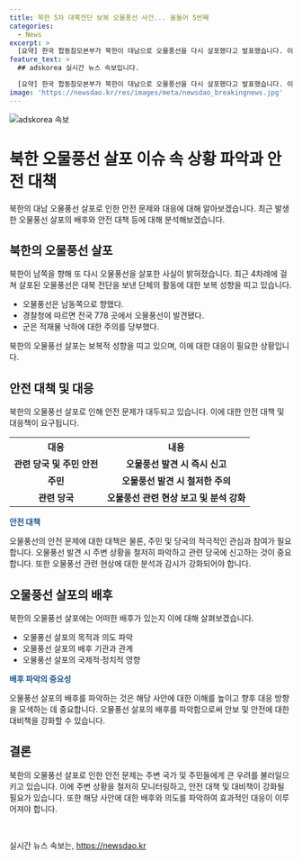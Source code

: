 ```yaml
---
title: 북한 5차 대북전단 보복 오물풍선 사건... 올들어 5번째
categories:
  - News
excerpt: >
  [요약] 한국 합동참모본부가 북한이 대남으로 오물풍선을 다시 살포했다고 발표했습니다. 이는 탈북민단체의 대북전단에 대한 보복성으로 여겨지며, 지난달부터 총 4차례에 걸쳐 살포된 오물풍선은 1천600개 이상으로 추정됩니다. 이러한 오물풍선에는 기생충이 확인되었지만, 감염병 우려는 없는 것으로 보입니다. 이에 군은 안전을 위해 주의를 당부하고, 이에 대한 북한의 대북전단 살포는 군부대의 대북 확성기 방송에 대한 보복으로 여겨집니다.
feature_text: >
  ## adskorea 실시간 뉴스 속보입니다.

  [요약] 한국 합동참모본부가 북한이 대남으로 오물풍선을 다시 살포했다고 발표했습니다. 이는 탈북민단체의 대북전단에 대한 보복성으로 여겨지며, 지난달부터 총 4차례에 걸쳐 살포된 오물풍선은 1천600개 이상으로 추정됩니다. 이러한 오물풍선에는 기생충이 확인되었지만, 감염병 우려는 없는 것으로 보입니다. 이에 군은 안전을 위해 주의를 당부하고, 이에 대한 북한의 대북전단 살포는 군부대의 대북 확성기 방송에 대한 보복으로 여겨집니다.
image: 'https://newsdao.kr/res/images/meta/newsdao_breakingnews.jpg'
---
```


<p><img src="https://newsdao.kr/res/images/meta/newsdao_breakingnews.jpg" alt="adskorea 속보" /></p>

<h1>북한 오물풍선 살포 이슈 속 상황 파악과 안전 대책</h1>

<p data-ke-size="size16">북한의 대남 오물풍선 살포로 인한 안전 문제와 대응에 대해 알아보겠습니다. 최근 발생한 오물풍선 살포의 배후와 안전 대책 등에 대해 분석해보겠습니다.</p>

<h2 data-ke-size="size26">북한의 오물풍선 살포</h2>

<p data-ke-size="size16">북한이 남쪽을 향해 또 다시 오물풍선을 살포한 사실이 밝혀졌습니다. 최근 4차례에 걸쳐 살포된 오물풍선은 대북 전단을 보낸 단체의 활동에 대한 보복 성향을 띠고 있습니다.</p>

<ul>
  <li>오물풍선은 남동쪽으로 향했다.</li>
  <li>경찰청에 따르면 전국 778 곳에서 오물풍선이 발견됐다.</li>
  <li>군은 적재물 낙하에 대한 주의를 당부했다.</li>
</ul>

<p data-ke-size="size16">북한의 오물풍선 살포는 보복적 성향을 띠고 있으며, 이에 대한 대응이 필요한 상황입니다.</p>

<h2 data-ke-size="size26">안전 대책 및 대응</h2>

<p data-ke-size="size16">북한의 오물풍선 살포로 인해 안전 문제가 대두되고 있습니다. 이에 대한 안전 대책 및 대응책이 요구됩니다.</p>

<table>
  <tr>
    <th>대응</th>
    <th>내용</th>
  </tr>
  <tr>
    <td style="text-align: center; height: 17px;"><b>관련 당국 및 주민 안전</b></td>
    <td style="text-align: center; height: 17px;"><b>오물풍선 발견 시 즉시 신고</b></td>
  </tr>
  <tr>
    <td style="text-align: center; height: 17px;"><b>주민</b></td>
    <td style="text-align: center; height: 17px;"><b>오물풍선 발견 시 철저한 주의</b></td>
  </tr>
  <tr>
    <td style="text-align: center; height: 17px;"><b>관련 당국</b></td>
    <td style="text-align: center; height: 17px;"><b>오물풍선 관련 현상 보고 및 분석 강화</b></td>
  </tr>
</table>

<p data-ke-size="size16"><b><span style="color: #1a5490;">안전 대책</span></b></p>

<p data-ke-size="size16">오물풍선의 안전 문제에 대한 대책은 물론, 주민 및 당국의 적극적인 관심과 참여가 필요합니다. 오물풍선 발견 시 주변 상황을 철저히 파악하고 관련 당국에 신고하는 것이 중요합니다. 또한 오물풍선 관련 현상에 대한 분석과 감시가 강화되어야 합니다.</p>

<h2 data-ke-size="size26">오물풍선 살포의 배후</h2>

<p data-ke-size="size16">북한의 오물풍선 살포에는 어떠한 배후가 있는지 이에 대해 살펴보겠습니다.</p>

<ul>
  <li>오물풍선 살포의 목적과 의도 파악</li>
  <li>오물풍선 살포의 배후 기관과 관계</li>
  <li>오물풍선 살포의 국제적·정치적 영향</li>
</ul>

<p data-ke-size="size16"><b><span style="color: #1a5490;">배후 파악의 중요성</span></b></p>

<p data-ke-size="size16">오물풍선 살포의 배후를 파악하는 것은 해당 사안에 대한 이해를 높이고 향후 대응 방향을 모색하는 데 중요합니다. 오물풍선 살포의 배후를 파악함으로써 안보 및 안전에 대한 대비책을 강화할 수 있습니다.</p>

<h2 data-ke-size="size26">결론</h2>

<p data-ke-size="size16">북한의 오물풍선 살포로 인한 안전 문제는 주변 국가 및 주민들에게 큰 우려를 불러일으키고 있습니다. 이에 주변 상황을 철저히 모니터링하고, 안전 대책 및 대비책이 강화될 필요가 있습니다. 또한 해당 사안에 대한 배후와 의도를 파악하여 효과적인 대응이 이루어져야 합니다.</p>

<p data-ke-size="size16">&nbsp;</p>
실시간 뉴스 속보는, <a href="https://newsdao.kr" rel="dofollow">https://newsdao.kr</a>


